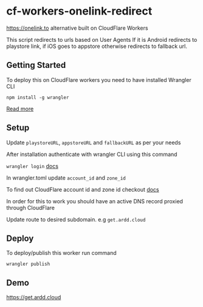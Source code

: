 
# cf-workers-onelink-redirect

https://onelink.to alternative built on CloudFlare Workers

This script redirects to urls based on User Agents 
If it is Android redirects to playstore link, if iOS goes to appstore otherwise redirects to fallback url.

## Getting Started

To deploy this on CloudFlare workers you need to have installed Wrangler CLI

```
npm install -g wrangler
```
[Read more](https://developers.cloudflare.com/workers/wrangler/install-and-update/)

## Setup

Update `playstoreURL`, `appstoreURL` and `fallbackURL` as per your needs

After installation authenticate with wrangler CLI using this command

`wrangler login` [docs](https://developers.cloudflare.com/workers/wrangler/commands/#login)

In wrangler.toml update `account_id` and `zone_id` 

To find out CloudFlare account id and zone id checkout [docs](https://developers.cloudflare.com/fundamentals/get-started/basic-tasks/find-account-and-zone-ids/)

In order for this to work you should have an active DNS record proxied through CloudFlare

Update route to desired subdomain. e.g `get.ardd.cloud`

## Deploy

To deploy/publish this worker run command

``` 
wrangler publish
```

## Demo

https://get.ardd.cloud
